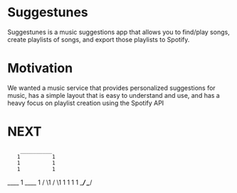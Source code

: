 # Suggestunes
Suggestunes is a music suggestions app that allows you to find/play songs, create playlists of songs, and export those playlists to Spotify.

# Motivation
We wanted a music service that provides personalized suggestions for music, has a simple layout that is easy to understand and use, and has a heavy focus on playlist creation using the Spotify API
# NEXT
        __________
       1          1
       1          1
       1          1
  ____ 1     ____ 1
 /    \1    /    \1
1      1   1      1
 \____/     \____/                                                                                                                                                              
